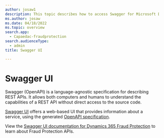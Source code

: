 ```yaml
---
author: josaw1
description: This topic describes how to access Swagger for Microsoft Dynamics 365 Fraud Protection.
ms.author: josaw
ms.date: 04/18/2022
ms.topic: overview
search.app: 
  - Capaedac-fraudprotection
search.audienceType:
  - admin
title: Swagger UI

---
```


# Swagger UI
Swagger (OpenAPI) is a language-agnostic specification for describing REST APIs. It allows both computers and humans to understand the capabilities of a REST API without direct access to the source code.

[Swagger UI](https://swagger.io/tools/swagger-ui/) offers a web-based UI that provides information about a service, using the generated [OpenAPI specification](https://swagger.io/specification/). 

View the [Swagger UI documentation for Dynamics 365 Fraud Protection](https://dfpswagger.azurewebsites.net/index.html) to learn about Fraud Protection APIs.
